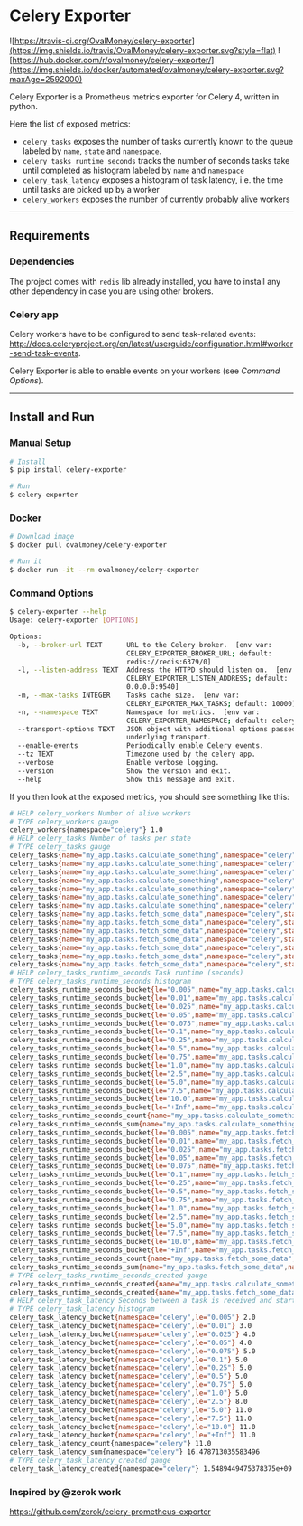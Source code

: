 # Celery Exporter

![https://travis-ci.org/OvalMoney/celery-exporter](https://img.shields.io/travis/OvalMoney/celery-exporter.svg?style=flat)
![https://hub.docker.com/r/ovalmoney/celery-exporter/](https://img.shields.io/docker/automated/ovalmoney/celery-exporter.svg?maxAge=2592000)

Celery Exporter is a Prometheus metrics exporter for Celery 4, written in python.

Here the list of exposed metrics:

* `celery_tasks` exposes the number of tasks currently known to the queue
  labeled by `name`, `state` and `namespace`.
* `celery_tasks_runtime_seconds` tracks the number of seconds tasks take
  until completed as histogram labeled by `name` and `namespace`
* `celery_task_latency` exposes a histogram of task latency, i.e. the time until
  tasks are picked up by a worker
* `celery_workers` exposes the number of currently probably alive workers

---
## Requirements


### Dependencies
The project comes with `redis` lib already installed, you have to install any other dependency in case you are using other brokers. 

### Celery app
Celery workers have to be configured to send task-related events:
http://docs.celeryproject.org/en/latest/userguide/configuration.html#worker-send-task-events.

Celery Exporter is able to enable events on your workers (see _Command Options_).

---
## Install and Run

### Manual Setup
```bash
# Install
$ pip install celery-exporter

# Run
$ celery-exporter
```

### Docker
```bash
# Download image
$ docker pull ovalmoney/celery-exporter

# Run it
$ docker run -it --rm ovalmoney/celery-exporter
```

### Command Options

```bash
$ celery-exporter --help
Usage: celery-exporter [OPTIONS]

Options:
  -b, --broker-url TEXT      URL to the Celery broker.  [env var:
                             CELERY_EXPORTER_BROKER_URL; default:
                             redis://redis:6379/0]
  -l, --listen-address TEXT  Address the HTTPD should listen on.  [env var:
                             CELERY_EXPORTER_LISTEN_ADDRESS; default:
                             0.0.0.0:9540]
  -m, --max-tasks INTEGER    Tasks cache size.  [env var:
                             CELERY_EXPORTER_MAX_TASKS; default: 10000]
  -n, --namespace TEXT       Namespace for metrics.  [env var:
                             CELERY_EXPORTER_NAMESPACE; default: celery]
  --transport-options TEXT   JSON object with additional options passed to the
                             underlying transport.
  --enable-events            Periodically enable Celery events.
  --tz TEXT                  Timezone used by the celery app.
  --verbose                  Enable verbose logging.
  --version                  Show the version and exit.
  --help                     Show this message and exit.
```


If you then look at the exposed metrics, you should see something like this:
```bash
# HELP celery_workers Number of alive workers
# TYPE celery_workers gauge
celery_workers{namespace="celery"} 1.0
# HELP celery_tasks Number of tasks per state
# TYPE celery_tasks gauge
celery_tasks{name="my_app.tasks.calculate_something",namespace="celery",state="RECEIVED"} 0.0
celery_tasks{name="my_app.tasks.calculate_something",namespace="celery",state="PENDING"} 0.0
celery_tasks{name="my_app.tasks.calculate_something",namespace="celery",state="STARTED"} 0.0
celery_tasks{name="my_app.tasks.calculate_something",namespace="celery",state="RETRY"} 0.0
celery_tasks{name="my_app.tasks.calculate_something",namespace="celery",state="FAILURE"} 0.0
celery_tasks{name="my_app.tasks.calculate_something",namespace="celery",state="REVOKED"} 0.0
celery_tasks{name="my_app.tasks.calculate_something",namespace="celery",state="SUCCESS"} 1.0
celery_tasks{name="my_app.tasks.fetch_some_data",namespace="celery",state="RECEIVED"} 3.0
celery_tasks{name="my_app.tasks.fetch_some_data",namespace="celery",state="PENDING"} 0.0
celery_tasks{name="my_app.tasks.fetch_some_data",namespace="celery",state="STARTED"} 1.0
celery_tasks{name="my_app.tasks.fetch_some_data",namespace="celery",state="RETRY"} 2.0
celery_tasks{name="my_app.tasks.fetch_some_data",namespace="celery",state="FAILURE"} 1.0
celery_tasks{name="my_app.tasks.fetch_some_data",namespace="celery",state="REVOKED"} 0.0
celery_tasks{name="my_app.tasks.fetch_some_data",namespace="celery",state="SUCCESS"} 7.0
# HELP celery_tasks_runtime_seconds Task runtime (seconds)
# TYPE celery_tasks_runtime_seconds histogram
celery_tasks_runtime_seconds_bucket{le="0.005",name="my_app.tasks.calculate_something",namespace="celery"} 29.0
celery_tasks_runtime_seconds_bucket{le="0.01",name="my_app.tasks.calculate_something",namespace="celery"} 29.0
celery_tasks_runtime_seconds_bucket{le="0.025",name="my_app.tasks.calculate_something",namespace="celery"} 29.0
celery_tasks_runtime_seconds_bucket{le="0.05",name="my_app.tasks.calculate_something",namespace="celery"} 29.0
celery_tasks_runtime_seconds_bucket{le="0.075",name="my_app.tasks.calculate_something",namespace="celery"} 29.0
celery_tasks_runtime_seconds_bucket{le="0.1",name="my_app.tasks.calculate_something",namespace="celery"} 29.0
celery_tasks_runtime_seconds_bucket{le="0.25",name="my_app.tasks.calculate_something",namespace="celery"} 29.0
celery_tasks_runtime_seconds_bucket{le="0.5",name="my_app.tasks.calculate_something",namespace="celery"} 29.0
celery_tasks_runtime_seconds_bucket{le="0.75",name="my_app.tasks.calculate_something",namespace="celery"} 29.0
celery_tasks_runtime_seconds_bucket{le="1.0",name="my_app.tasks.calculate_something",namespace="celery"} 29.0
celery_tasks_runtime_seconds_bucket{le="2.5",name="my_app.tasks.calculate_something",namespace="celery"} 29.0
celery_tasks_runtime_seconds_bucket{le="5.0",name="my_app.tasks.calculate_something",namespace="celery"} 29.0
celery_tasks_runtime_seconds_bucket{le="7.5",name="my_app.tasks.calculate_something",namespace="celery"} 29.0
celery_tasks_runtime_seconds_bucket{le="10.0",name="my_app.tasks.calculate_something",namespace="celery"} 29.0
celery_tasks_runtime_seconds_bucket{le="+Inf",name="my_app.tasks.calculate_something",namespace="celery"} 29.0
celery_tasks_runtime_seconds_count{name="my_app.tasks.calculate_something",namespace="celery"} 29.0
celery_tasks_runtime_seconds_sum{name="my_app.tasks.calculate_something",namespace="celery"} 0.04020289977779612
celery_tasks_runtime_seconds_bucket{le="0.005",name="my_app.tasks.fetch_some_data",namespace="celery"} 2.0
celery_tasks_runtime_seconds_bucket{le="0.01",name="my_app.tasks.fetch_some_data",namespace="celery"} 2.0
celery_tasks_runtime_seconds_bucket{le="0.025",name="my_app.tasks.fetch_some_data",namespace="celery"} 2.0
celery_tasks_runtime_seconds_bucket{le="0.05",name="my_app.tasks.fetch_some_data",namespace="celery"} 2.0
celery_tasks_runtime_seconds_bucket{le="0.075",name="my_app.tasks.fetch_some_data",namespace="celery"} 2.0
celery_tasks_runtime_seconds_bucket{le="0.1",name="my_app.tasks.fetch_some_data",namespace="celery"} 2.0
celery_tasks_runtime_seconds_bucket{le="0.25",name="my_app.tasks.fetch_some_data",namespace="celery"} 2.0
celery_tasks_runtime_seconds_bucket{le="0.5",name="my_app.tasks.fetch_some_data",namespace="celery"} 2.0
celery_tasks_runtime_seconds_bucket{le="0.75",name="my_app.tasks.fetch_some_data",namespace="celery"} 2.0
celery_tasks_runtime_seconds_bucket{le="1.0",name="my_app.tasks.fetch_some_data",namespace="celery"} 2.0
celery_tasks_runtime_seconds_bucket{le="2.5",name="my_app.tasks.fetch_some_data",namespace="celery"} 2.0
celery_tasks_runtime_seconds_bucket{le="5.0",name="my_app.tasks.fetch_some_data",namespace="celery"} 2.0
celery_tasks_runtime_seconds_bucket{le="7.5",name="my_app.tasks.fetch_some_data",namespace="celery"} 2.0
celery_tasks_runtime_seconds_bucket{le="10.0",name="my_app.tasks.fetch_some_data",namespace="celery"} 2.0
celery_tasks_runtime_seconds_bucket{le="+Inf",name="my_app.tasks.fetch_some_data",namespace="celery"} 2.0
celery_tasks_runtime_seconds_count{name="my_app.tasks.fetch_some_data",namespace="celery"} 2.0
celery_tasks_runtime_seconds_sum{name="my_app.tasks.fetch_some_data",namespace="celery"} 0.00402028997777961
# TYPE celery_tasks_runtime_seconds_created gauge
celery_tasks_runtime_seconds_created{name="my_app.tasks.calculate_something",namespace="celery"} 1.548944949810905e+09
celery_tasks_runtime_seconds_created{name="my_app.tasks.fetch_some_data",namespace="celery"} 1.5489449550243628e+09
# HELP celery_task_latency Seconds between a task is received and started.
# TYPE celery_task_latency histogram
celery_task_latency_bucket{namespace="celery",le="0.005"} 2.0
celery_task_latency_bucket{namespace="celery",le="0.01"} 3.0
celery_task_latency_bucket{namespace="celery",le="0.025"} 4.0
celery_task_latency_bucket{namespace="celery",le="0.05"} 4.0
celery_task_latency_bucket{namespace="celery",le="0.075"} 5.0
celery_task_latency_bucket{namespace="celery",le="0.1"} 5.0
celery_task_latency_bucket{namespace="celery",le="0.25"} 5.0
celery_task_latency_bucket{namespace="celery",le="0.5"} 5.0
celery_task_latency_bucket{namespace="celery",le="0.75"} 5.0
celery_task_latency_bucket{namespace="celery",le="1.0"} 5.0
celery_task_latency_bucket{namespace="celery",le="2.5"} 8.0
celery_task_latency_bucket{namespace="celery",le="5.0"} 11.0
celery_task_latency_bucket{namespace="celery",le="7.5"} 11.0
celery_task_latency_bucket{namespace="celery",le="10.0"} 11.0
celery_task_latency_bucket{namespace="celery",le="+Inf"} 11.0
celery_task_latency_count{namespace="celery"} 11.0
celery_task_latency_sum{namespace="celery"} 16.478713035583496
# TYPE celery_task_latency_created gauge
celery_task_latency_created{namespace="celery"} 1.5489449475378375e+09
```

### Inspired by @zerok work
https://github.com/zerok/celery-prometheus-exporter

